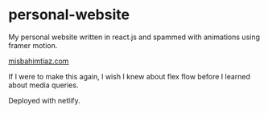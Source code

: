 # personal-website
My personal website written in react.js and spammed with animations using framer motion. 

[misbahimtiaz.com](https://misbahimtiaz.com/)

If I were to make this again, I wish I knew about flex flow before I learned about media queries. 

Deployed with netlify. 
